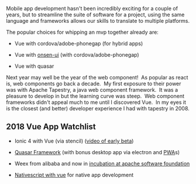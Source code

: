 
Mobile app development hasn't been incredibly exciting for a couple of years, but to streamline the suite of software for a project, using the same language and frameworks allows our skills to translate to multiple platforms.

The popular choices for whipping an mvp together already are:



 	
  * Vue with cordova/adobe-phonegap (for hybrid apps)

 	
  * Vue with [onsen-ui](https://onsen.io/) (with cordova/adobe-phonegap)

 	
  * Vue with quasar


Next year may well be the year of the web component!  As popular as react is, web components go back a decade.  My first exposure to their power was with Apache Tapestry, a java web component framework.  It was a pleasure to develop in but the learning curve was steep.  Web component frameworks didn't appeal much to me until I discovered Vue.  In my eyes it is the closest (and better) developer experience I had with tapestry in 2008.


## 2018 Vue App Watchlist





 	
  * Ionic 4 with Vue (via stencil) ([video of early beta](https://www.youtube.com/watch?v=yoIoV2fnC6M))

 	
  * [Quasar Framework](http://quasar-framework.org/) (with bonus desktop app via electron and [PWA](https://developers.google.com/web/progressive-web-apps/)s)

 	
  * Weex from alibaba and now in [incubation at apache software foundation](http://weex.apache.org/guide/)

 	
  * [Nativescript with vue](https://nativescript-vue.org/#/) for native app development





